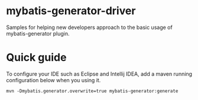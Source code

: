 # mybatis-generator-driver
Samples for helping new developers approach to the basic usage of mybatis-generator plugin.

# Quick guide
To configure your IDE such as Eclipse and Intellij IDEA, add a maven running configuration below when you using it.

    mvn -Dmybatis.generator.overwrite=true mybatis-generator:generate
